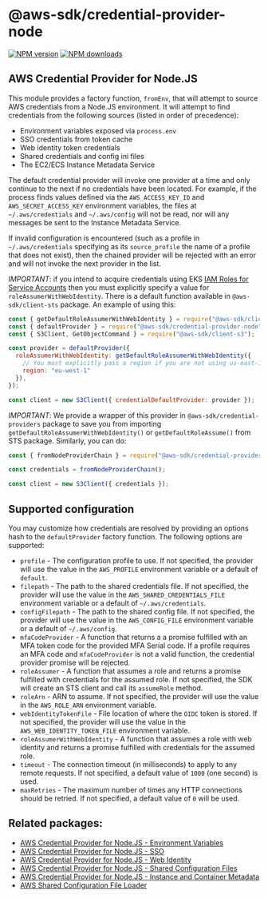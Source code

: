 # @aws-sdk/credential-provider-node

[![NPM version](https://img.shields.io/npm/v/@aws-sdk/credential-provider-node/latest.svg)](https://www.npmjs.com/package/@aws-sdk/credential-provider-node)
[![NPM downloads](https://img.shields.io/npm/dm/@aws-sdk/credential-provider-node.svg)](https://www.npmjs.com/package/@aws-sdk/credential-provider-node)

## AWS Credential Provider for Node.JS

This module provides a factory function, `fromEnv`, that will attempt to source
AWS credentials from a Node.JS environment. It will attempt to find credentials
from the following sources (listed in order of precedence):

- Environment variables exposed via `process.env`
- SSO credentials from token cache
- Web identity token credentials
- Shared credentials and config ini files
- The EC2/ECS Instance Metadata Service

The default credential provider will invoke one provider at a time and only
continue to the next if no credentials have been located. For example, if the
process finds values defined via the `AWS_ACCESS_KEY_ID` and
`AWS_SECRET_ACCESS_KEY` environment variables, the files at `~/.aws/credentials`
and `~/.aws/config` will not be read, nor will any messages be sent to the
Instance Metadata Service.

If invalid configuration is encountered (such as a profile in
`~/.aws/credentials` specifying as its `source_profile` the name of a profile
that does not exist), then the chained provider will be rejected with an error
and will not invoke the next provider in the list.

_IMPORTANT_: if you intend to acquire credentials using EKS 
[IAM Roles for Service Accounts](https://docs.aws.amazon.com/eks/latest/userguide/iam-roles-for-service-accounts.html) 
then you must explicitly specify a value for `roleAssumerWithWebIdentity`. There is a
default function available in `@aws-sdk/client-sts` package. An example of using
this:

```js
const { getDefaultRoleAssumerWithWebIdentity } = require("@aws-sdk/client-sts");
const { defaultProvider } = require("@aws-sdk/credential-provider-node");
const { S3Client, GetObjectCommand } = require("@aws-sdk/client-s3");

const provider = defaultProvider({
  roleAssumerWithWebIdentity: getDefaultRoleAssumerWithWebIdentity({
    // You must explicitly pass a region if you are not using us-east-1
    region: "eu-west-1"
  }),
});

const client = new S3Client({ credentialDefaultProvider: provider });
```

_IMPORTANT_: We provide a wrapper of this provider in `@aws-sdk/credential-providers`
package to save you from importing `getDefaultRoleAssumerWithWebIdentity()` or
`getDefaultRoleAssume()` from STS package. Similarly, you can do:

```js
const { fromNodeProviderChain } = require("@aws-sdk/credential-providers");

const credentials = fromNodeProviderChain();

const client = new S3Client({ credentials });
```

## Supported configuration

You may customize how credentials are resolved by providing an options hash to
the `defaultProvider` factory function. The following options are
supported:

- `profile` - The configuration profile to use. If not specified, the provider
  will use the value in the `AWS_PROFILE` environment variable or a default of
  `default`.
- `filepath` - The path to the shared credentials file. If not specified, the
  provider will use the value in the `AWS_SHARED_CREDENTIALS_FILE` environment
  variable or a default of `~/.aws/credentials`.
- `configFilepath` - The path to the shared config file. If not specified, the
  provider will use the value in the `AWS_CONFIG_FILE` environment variable or a
  default of `~/.aws/config`.
- `mfaCodeProvider` - A function that returns a a promise fulfilled with an
  MFA token code for the provided MFA Serial code. If a profile requires an MFA
  code and `mfaCodeProvider` is not a valid function, the credential provider
  promise will be rejected.
- `roleAssumer` - A function that assumes a role and returns a promise
  fulfilled with credentials for the assumed role. If not specified, the SDK
  will create an STS client and call its `assumeRole` method.
- `roleArn` - ARN to assume. If not specified, the provider will use the value
  in the `AWS_ROLE_ARN` environment variable.
- `webIdentityTokenFile` - File location of where the `OIDC` token is stored.
  If not specified, the provider will use the value in the `AWS_WEB_IDENTITY_TOKEN_FILE`
  environment variable.
- `roleAssumerWithWebIdentity` - A function that assumes a role with web identity and
  returns a promise fulfilled with credentials for the assumed role.
- `timeout` - The connection timeout (in milliseconds) to apply to any remote
  requests. If not specified, a default value of `1000` (one second) is used.
- `maxRetries` - The maximum number of times any HTTP connections should be
  retried. If not specified, a default value of `0` will be used.

## Related packages:

- [AWS Credential Provider for Node.JS - Environment Variables](../credential-provider-env)
- [AWS Credential Provider for Node.JS - SSO](../credential-provider-sso)
- [AWS Credential Provider for Node.JS - Web Identity](../credential-provider-web-identity)
- [AWS Credential Provider for Node.JS - Shared Configuration Files](../credential-provider-ini)
- [AWS Credential Provider for Node.JS - Instance and Container Metadata](../credential-provider-imds)
- [AWS Shared Configuration File Loader](../shared-ini-file-loader)
